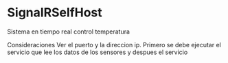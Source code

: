 # SignalRSelfHost
Sistema en tiempo real control temperatura

Consideraciones
Ver el puerto y la direccion ip. Primero se debe ejecutar el servicio que lee los datos de los sensores y despues el servicio

